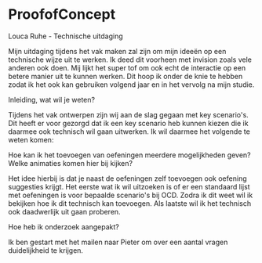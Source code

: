 # ProofofConcept
Louca Ruhe - Technische uitdaging

Mijn uitdaging tijdens het vak maken zal zijn om mijn ideeën op een technische wijze uit te werken. Ik deed dit voorheen met invision zoals vele anderen ook doen. Mij lijkt het super tof om ook echt de interactie op een betere manier uit te kunnen werken. Dit hoop ik onder de knie te hebben zodat ik het ook kan gebruiken volgend jaar en in het vervolg na mijn studie. 


Inleiding, wat wil je weten?

Tijdens het vak ontwerpen zijn wij aan de slag gegaan met key scenario's. Dit heeft er voor gezorgd dat ik een key scenario heb kunnen kiezen die ik daarmee ook technisch wil gaan uitwerken. Ik wil daarmee het volgende te weten komen:

Hoe kan ik het toevoegen van oefeningen meerdere mogelijkheden geven? Welke animaties komen hier bij kijken? 

Het idee hierbij is dat je naast de oefeningen zelf toevoegen ook oefening suggesties krijgt. Het eerste wat ik wil uitzoeken is of er een standaard lijst met oefeningen is voor bepaalde scenario's bij OCD. Zodra ik dit weet wil ik bekijken hoe ik dit technisch kan toevoegen. Als laatste wil ik het technisch ook daadwerlijk uit gaan proberen. 

Hoe heb ik onderzoek aangepakt?

Ik ben gestart met het mailen naar Pieter om over een aantal vragen duidelijkheid te krijgen. 
